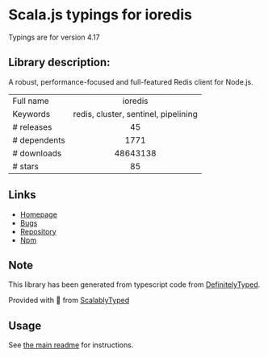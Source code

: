 
# Scala.js typings for ioredis

Typings are for version 4.17

## Library description:
A robust, performance-focused and full-featured Redis client for Node.js.

|                    |                 |
| ------------------ | :-------------: |
| Full name          | ioredis |
| Keywords           | redis, cluster, sentinel, pipelining |
| # releases         | 45 |
| # dependents       | 1771 |
| # downloads        | 48643138 |
| # stars            | 85 |

## Links
- [Homepage](https://github.com/luin/ioredis#readme)
- [Bugs](https://github.com/luin/ioredis/issues)
- [Repository](https://github.com/luin/ioredis)
- [Npm](https://www.npmjs.com/package/ioredis)
    


## Note
This library has been generated from typescript code from [DefinitelyTyped](https://definitelytyped.org).

Provided with :purple_heart: from [ScalablyTyped](https://github.com/oyvindberg/ScalablyTyped)

## Usage
See [the main readme](../../readme.md) for instructions.



